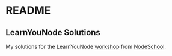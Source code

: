 # README

## LearnYouNode Solutions

My solutions for the LearnYouNode [workshop](https://github.com/workshopper/learnyounode) from [NodeSchool](https://nodeschool.io).
